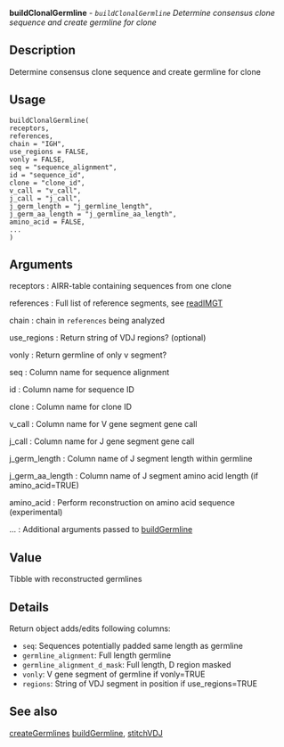 **buildClonalGermline** - *`buildClonalGermline` Determine consensus clone sequence and create germline for clone*

Description
--------------------

Determine consensus clone sequence and create germline for clone


Usage
--------------------
```
buildClonalGermline(
receptors,
references,
chain = "IGH",
use_regions = FALSE,
vonly = FALSE,
seq = "sequence_alignment",
id = "sequence_id",
clone = "clone_id",
v_call = "v_call",
j_call = "j_call",
j_germ_length = "j_germline_length",
j_germ_aa_length = "j_germline_aa_length",
amino_acid = FALSE,
...
)
```

Arguments
-------------------

receptors
:   AIRR-table containing sequences from one clone

references
:   Full list of reference segments, see [readIMGT](readIMGT.md)

chain
:   chain in `references` being analyzed

use_regions
:   Return string of VDJ regions? (optional)

vonly
:   Return germline of only v segment?

seq
:   Column name for sequence alignment

id
:   Column name for sequence ID

clone
:   Column name for clone ID

v_call
:   Column name for V gene segment gene call

j_call
:   Column name for J gene segment gene call

j_germ_length
:   Column name of J segment length within germline

j_germ_aa_length
:   Column name of J segment amino acid length (if amino_acid=TRUE)

amino_acid
:   Perform reconstruction on amino acid sequence (experimental)

...
:   Additional arguments passed to [buildGermline](buildGermline.md)




Value
-------------------

Tibble with reconstructed germlines


Details
-------------------

Return object adds/edits following columns:

+ `seq`:  Sequences potentially padded  same length as germline
+ `germline_alignment`: Full length germline
+ `germline_alignment_d_mask`: Full length, D region masked
+ `vonly`:   V gene segment of germline if vonly=TRUE
+ `regions`: String of VDJ segment in position if use_regions=TRUE





See also
-------------------

[createGermlines](createGermlines.md) [buildGermline](buildGermline.md), [stitchVDJ](stitchVDJ.md)






